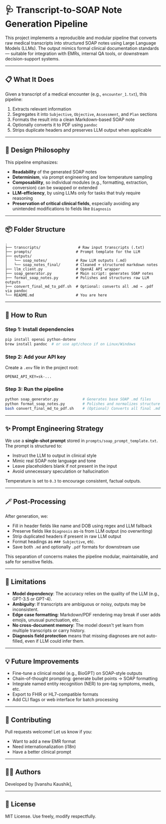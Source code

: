 # 🩺 Transcript-to-SOAP Note Generation Pipeline

This project implements a reproducible and modular pipeline that converts raw medical transcripts into structured SOAP notes using Large Language Models (LLMs). The output mimics formal clinical documentation standards — suitable for integration with EMRs, internal QA tools, or downstream decision-support systems.

---

## 📋 What It Does

Given a transcript of a medical encounter (e.g., `encounter_1.txt`), this pipeline:
1. Extracts relevant information
2. Segregates it into `Subjective`, `Objective`, `Assessment`, and `Plan` sections
3. Formats the result into a clean Markdown-based SOAP note
4. Optionally converts it to PDF using `pandoc`
5. Strips duplicate headers and preserves LLM output when applicable

---

## 🧠 Design Philosophy

This pipeline emphasizes:
- **Readability** of the generated SOAP notes
- **Determinism**, via prompt engineering and low temperature sampling
- **Composability**, so individual modules (e.g., formatting, extraction, conversion) can be swapped or extended
- **LLM-efficiency**, by using LLMs only for tasks that truly require reasoning
- **Preservation of critical clinical fields**, especially avoiding any unintended modifications to fields like `Diagnosis`

---

## 📦 Folder Structure

```
.
├── transcripts/                 # Raw input transcripts (.txt)
├── prompts/                    # Prompt template for the LLM
├── outputs/
│   └── soap_notes/             # Raw LLM outputs (.md)
│   └── soap_notes_final/       # Cleaned + structured markdown notes
├── llm_client.py               # OpenAI API wrapper
├── soap_generator.py           # Main script: generates SOAP notes
├── format_soap_notes.py        # Polishes and structures raw LLM outputs
├── convert_final_md_to_pdf.sh  # Optional: converts all .md → .pdf via pandoc
└── README.md                   # You are here
```

---

## 🚀 How to Run

### Step 1: Install dependencies

```bash
pip install openai python-dotenv
brew install pandoc  # or use apt/choco if on Linux/Windows
```

### Step 2: Add your API key

Create a `.env` file in the project root:

```
OPENAI_API_KEY=sk-...
```

### Step 3: Run the pipeline

```bash
python soap_generator.py           # Generates base SOAP .md files
python format_soap_notes.py        # Polishes and normalizes structure
bash convert_final_md_to_pdf.sh    # (Optional) Converts all final .md → .pdf
```

---

## ✨ Prompt Engineering Strategy

We use a **single-shot prompt** stored in `prompts/soap_prompt_template.txt`.  
The prompt is structured to:

- Instruct the LLM to output in clinical style
- Mimic real SOAP note language and tone
- Leave placeholders blank if not present in the input
- Avoid unnecessary speculation or hallucination

Temperature is set to `0.3` to encourage consistent, factual outputs.

---

## 🪄 Post-Processing

After generation, we:
- Fill in header fields like name and DOB using regex and LLM fallback
- Preserve fields like `Diagnosis` as-is from LLM output (no overwriting)
- Strip duplicated headers if present in raw LLM output
- Format headings as `### Subjective`, etc.
- Save both `.md` and optionally `.pdf` formats for downstream use

This separation of concerns makes the pipeline modular, maintainable, and safe for sensitive fields.

---

## 🔬 Limitations

- **Model dependency**: The accuracy relies on the quality of the LLM (e.g., GPT-3.5 or GPT-4).
- **Ambiguity**: If transcripts are ambiguous or noisy, outputs may be inconsistent.
- **Edge case formatting**: Markdown/PDF rendering may break if user adds emojis, unusual punctuation, etc.
- **No cross-document memory**: The model doesn't yet learn from multiple transcripts or carry history.
- **Diagnosis field protection** means that missing diagnoses are not auto-filled, even if LLM could infer them.

---

## 💡 Future Improvements

- Fine-tune a clinical model (e.g., BioGPT) on SOAP-style outputs
- Chain-of-thought prompting: generate bullet points → SOAP formatting
- Integrate named entity recognition (NER) to pre-tag symptoms, meds, etc.
- Export to FHIR or HL7-compatible formats
- Add CLI flags or web interface for batch processing

---

## 🤝 Contributing

Pull requests welcome! Let us know if you:
- Want to add a new EMR format
- Need internationalization (i18n)
- Have a better clinical prompt

---

## 👨‍⚕️ Authors

Developed by [Ivanshu Kaushik],  


---

## 🧾 License

MIT License. Use freely, modify respectfully.
